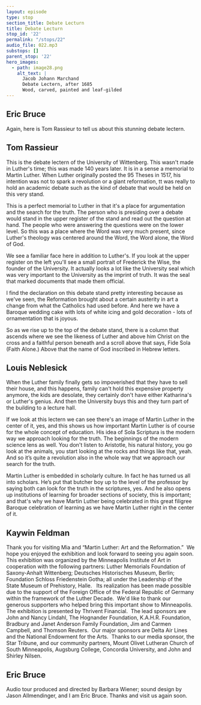 ```yaml
---
layout: episode
type: stop
section_title: Debate Lecturn
title: Debate Lecturn
stop_id: '22'
permalink: "/stops/22"
audio_file: 022.mp3
substops: []
parent_stop: '22'
hero_images:
  - path: image28.png
    alt_text: |
      Jacob Johann Marchand
      Debate Lectern, after 1685
      Wood, carved, painted and leaf-gilded
---
```


## Eric Bruce

Again, here is Tom Rassieur to tell us about this stunning debate lectern.

## Tom Rassieur

This is the debate lectern of the University of Wittenberg.  This wasn't made in Luther's time; this was made 140 years later.  It is in a sense a memorial to Martin Luther.  When Luther originally posted the 95 Theses in 1517, his intention was not to spark a revolution or a giant reformation, tt was really to hold an academic debate such as the kind of debate that would be held on this very stand.

This is a perfect memorial to Luther in that it's a place for argumentation and the search for the truth.  The person who is presiding over a debate would stand in the upper register of the stand and read out the question at hand.  The people who were answering the questions were on the lower level.  So this was a place where the Word was very much present, since Luther's theology was centered around the Word, the Word alone, the Word of God.

We see a familiar face here in addition to Luther's.  If you look at the upper register on the left you'll see a small portrait of Frederick the Wise, the founder of the University.  It actually looks a lot like the University seal which was very important to the University as the imprint of truth.  It was the seal that marked documents that made them official.

I find the declaration on this debate stand pretty interesting because as we've seen, the Reformation brought about a certain austerity in art a change from what the Catholics had used before.  And here we have a Baroque wedding cake with lots of white icing and gold decoration - lots of ornamentation that is joyous.

So as we rise up to the top of the debate stand, there is a column that ascends where we see the likeness of Luther and above him Christ on the cross and a faithful person beneath and a scroll above that says, Fide Sola (Faith Alone.)  Above that the name of God inscribed in Hebrew letters.

## Louis Neblesick

When the Luther family finally gets so impoverished that they have to sell their house, and this happens, family can't hold this expensive property anymore, the kids are desolate, they certainly don't have either Katharina's or Luther's genius.  And then the University buys this and they turn part of the building to a lecture hall.

If we look at this lectern we can see there's an image of Martin Luther in the center of it, yes, and this shows us how important Martin Luther is of course for the whole concept of education.  His idea of Sola Scriptura is the modern way we approach looking for the truth.  The beginnings of the modern science lens as well.  You don't listen to Aristotle, his natural history, you go look at the animals, you start looking at the rocks and things like that, yeah.  And so it’s quite a revolution also in the whole way that we approach our search for the truth.

Martin Luther is embedded in scholarly culture.  In fact he has turned us all into scholars.  He’s put that butcher boy up to the level of the professor by saying both can look for the truth in the scriptures, yes.  And he also opens up institutions of learning for broader sections of society, this is important; and that's why we have Martin Luther being celebrated in this great filigree Baroque celebration of learning as we have Martin Luther right in the center of it.

## Kaywin Feldman

Thank you for visiting Mia and “Martin Luther: Art and the Reformation.”  We hope you enjoyed the exhibition and look forward to seeing you again soon.  This exhibition was organized by the Minneapolis Institute of Art in cooperation with the following partners: Luther Memorials Foundation of Saxony-Anhalt Wittenberg; Deutsches Historisches Museum, Berlin; Foundation Schloss Friedenstein Gotha; all under the Leadership of the State Museum of Prehistory, Halle.
 
Its realization has been made possible due to the support of the Foreign Office of the Federal Republic of Germany within the framework of the Luther Decade.  We'd like to thank our generous supporters who helped bring this important show to Minneapolis.  The exhibition is presented by Thrivent Financial.  The lead sponsors are John and Nancy Lindahl, The Hognander Foundation, K.A.H.R. Foundation, Bradbury and Janet Anderson Family Foundation, Jim and Carmen Campbell, and Thomson Reuters.  Our major sponsors are Delta Air Lines and the National Endowment for the Arts.  Thanks to our media sponsor, the Star Tribune, and our community partners, Mount Olivet Lutheran Church of South Minneapolis, Augsburg College, Concordia University, and John and Shirley Nilsen.

## Eric Bruce

Audio tour produced and directed by Barbara Wiener; sound design by Jason Allmendinger, and I am Eric Bruce.  Thanks and visit us again soon.

